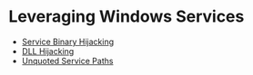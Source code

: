 # Leveraging Windows Services

- [Service Binary Hijacking](/wiki/windows-privilege-escalation/leveraging-windows-services/service-binary-hijacking.md)
- [DLL Hijacking](/wiki/windows-privilege-escalation/leveraging-windows-services/dll-hijacking.md)
- [Unquoted Service Paths](/wiki/windows-privilege-escalation/leveraging-windows-services/unquoted-service-paths.md)
